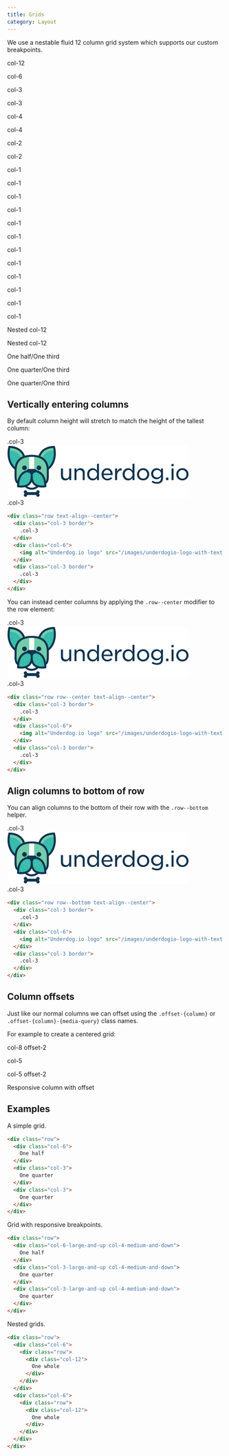 ```yaml
---
title: Grids
category: Layout
---
```


We use a nestable fluid 12 column grid system which supports our custom breakpoints.

<div class="row">
  <div class="col-12">
    <p class="greybox margin1--ends">col-12</p>
  </div>
</div>
<div class="row">
  <div class="col-6">
    <p class="greybox margin1--ends">col-6</p>
  </div>
  <div class="col-3">
    <p class="greybox margin1--ends">col-3</p>
  </div>
  <div class="col-3">
    <p class="greybox margin1--ends">col-3</p>
  </div>
</div>
<div class="row">
  <div class="col-4">
    <p class="greybox margin1--ends">col-4</p>
  </div>
  <div class="col-4">
    <p class="greybox margin1--ends">col-4</p>
  </div>
  <div class="col-2">
    <p class="greybox margin1--ends">col-2</p>
  </div>
  <div class="col-2">
    <p class="greybox margin1--ends">col-2</p>
  </div>
</div>
<div class="row">
  <div class="col-1">
    <p class="greybox margin1--ends">col-1</p>
  </div>
  <div class="col-1">
    <p class="greybox margin1--ends">col-1</p>
  </div>
  <div class="col-1">
    <p class="greybox margin1--ends">col-1</p>
  </div>
  <div class="col-1">
    <p class="greybox margin1--ends">col-1</p>
  </div>
  <div class="col-1">
    <p class="greybox margin1--ends">col-1</p>
  </div>
  <div class="col-1">
    <p class="greybox margin1--ends">col-1</p>
  </div>
  <div class="col-1">
    <p class="greybox margin1--ends">col-1</p>
  </div>
  <div class="col-1">
    <p class="greybox margin1--ends">col-1</p>
  </div>
  <div class="col-1">
    <p class="greybox margin1--ends">col-1</p>
  </div>
  <div class="col-1">
    <p class="greybox margin1--ends">col-1</p>
  </div>
  <div class="col-1">
    <p class="greybox margin1--ends">col-1</p>
  </div>
  <div class="col-1">
    <p class="greybox margin1--ends">col-1</p>
  </div>
</div>
<div class="row">
  <div class="col-6">
    <div class="row">
      <div class="col-12">
        <p class="greybox margin1--ends">Nested col-12</p>
      </div>
    </div>
  </div>
  <div class="col-6">
    <div class="row">
      <div class="col-12">
        <p class="greybox margin1--ends">Nested col-12</p>
      </div>
    </div>
  </div>
</div>
<div class="row">
  <div class="col-6-large-and-up col-4-medium-and-down">
    <p class="greybox margin1--ends">One half/One third</p>
  </div>
  <div class="col-3-large-and-up col-4-medium-and-down">
    <p class="greybox margin1--ends">One quarter/One third</p>
  </div>
  <div class="col-3-large-and-up col-4-medium-and-down">
    <p class="greybox margin1--ends">One quarter/One third</p>
  </div>
</div>

## Vertically entering columns

By default column height will stretch to match the height of the tallest column:

<div class="row text-align--center">
  <div class="col-3 border">
    .col-3
  </div>
  <div class="col-6">
    <img alt="Underdog.io logo" src="/images/underdogio-logo-with-text.svg" />
  </div>
  <div class="col-3 border">
    .col-3
  </div>
</div>

```html
<div class="row text-align--center">
  <div class="col-3 border">
    .col-3
  </div>
  <div class="col-6">
    <img alt="Underdog.io logo" src="/images/underdogio-logo-with-text.svg" />
  </div>
  <div class="col-3 border">
    .col-3
  </div>
</div>
```

You can instead center columns by applying the `.row--center` modifier to the row element:

<div class="row row--center text-align--center">
  <div class="col-3 border">
    .col-3
  </div>
  <div class="col-6">
    <img alt="Underdog.io logo" src="/images/underdogio-logo-with-text.svg" />
  </div>
  <div class="col-3 border">
    .col-3
  </div>
</div>

```html
<div class="row row--center text-align--center">
  <div class="col-3 border">
    .col-3
  </div>
  <div class="col-6">
    <img alt="Underdog.io logo" src="/images/underdogio-logo-with-text.svg" />
  </div>
  <div class="col-3 border">
    .col-3
  </div>
</div>
```

## Align columns to bottom of row

You can align columns to the bottom of their row with the `.row--bottom` helper.

<div class="row row--bottom text-align--center">
  <div class="col-3 border">
    .col-3
  </div>
  <div class="col-6 border">
    <img alt="Underdog.io logo" src="/images/underdogio-logo-with-text.svg" />
  </div>
  <div class="col-3 border">
    .col-3
  </div>
</div>

```html
<div class="row row--bottom text-align--center">
  <div class="col-3 border">
    .col-3
  </div>
  <div class="col-6">
    <img alt="Underdog.io logo" src="/images/underdogio-logo-with-text.svg" />
  </div>
  <div class="col-3 border">
    .col-3
  </div>
</div>
```

## Column offsets

Just like our normal columns we can offset using the <code>.offset-{column}</code> or <code>.offset-{column}-{media-query}</code> class names.

For example to create a centered grid:

<div class="row">
  <div class="col-8 offset-2">
    <p class="greybox margin1--ends">col-8 offset-2</p>
  </div>
</div>
<div class="row">
  <div class="col-5">
    <p class="greybox margin1--ends">col-5</p>
  </div>
  <div class="col-5 offset-2">
    <p class="greybox margin1--ends">col-5 offset-2</p>
  </div>
</div>
<div class="row">
  <div class="col-6-medium-and-up offset-3-medium-and-up col-12-small">
    <p class="greybox margin1--ends">Responsive column with offset</p>
  </div>
</div>

## Examples

A simple grid.

```html
<div class="row">
  <div class="col-6">
    One half
  </div>
  <div class="col-3">
    One quarter
  </div>
  <div class="col-3">
    One quarter
  </div>
</div>
```

Grid with responsive breakpoints.

```html
<div class="row">
  <div class="col-6-large-and-up col-4-medium-and-down">
    One half
  </div>
  <div class="col-3-large-and-up col-4-medium-and-down">
    One quarter
  </div>
  <div class="col-3-large-and-up col-4-medium-and-down">
    One quarter
  </div>
</div>
```

Nested grids.

```html
<div class="row">
  <div class="col-6">
    <div class="row">
      <div class="col-12">
        One whole
      </div>
    </div>
  </div>
  <div class="col-6">
    <div class="row">
      <div class="col-12">
        One whole
      </div>
    </div>
  </div>
</div>
```
